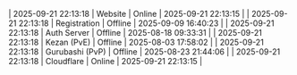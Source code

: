 | 2025-09-21 22:13:18 | Website | Online | 2025-09-21 22:13:15 |
| 2025-09-21 22:13:18 | Registration | Offline | 2025-09-09 16:40:23 |
| 2025-09-21 22:13:18 | Auth Server | Offline | 2025-08-18 09:33:31 |
| 2025-09-21 22:13:18 | Kezan (PvE) | Offline | 2025-08-03 17:58:02 |
| 2025-09-21 22:13:18 | Gurubashi (PvP) | Offline | 2025-08-23 21:44:06 |
| 2025-09-21 22:13:18 | Cloudflare | Online | 2025-09-21 22:13:15 |
